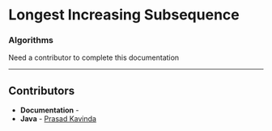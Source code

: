 # Longest Increasing Subsequence
### Algorithms

Need a contributor to complete this documentation

------------------------------------------------------
## Contributors

- **Documentation** - 
- **Java** - [Prasad Kavinda](https://github.com/ppkavinda)
